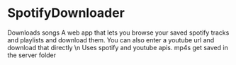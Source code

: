 # SpotifyDownloader
Downloads songs
A web app that lets you browse your saved spotify tracks and playlists and download them. You can also enter a youtube url and download that directly \n
Uses spotify and youtube apis.
mp4s get saved in the server folder
